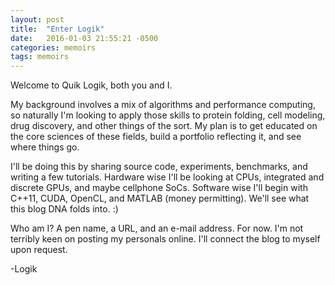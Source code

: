 ```yaml
---
layout: post
title:  "Enter Logik"
date:   2016-01-03 21:55:21 -0500
categories: memoirs
tags: memoirs
---
```


Welcome to Quik Logik, both you and I.

My background involves a mix of algorithms and performance computing, so naturally I'm looking to apply those skills to protein folding, cell modeling, drug discovery, and other things of the sort.  My plan is to get educated on the core sciences of these fields, build a portfolio reflecting it, and see where things go.

I'll be doing this by sharing source code, experiments, benchmarks, and writing a few tutorials.  Hardware wise I'll be looking at CPUs, integrated and discrete GPUs, and maybe cellphone SoCs. Software wise I'll begin with C++11, CUDA, OpenCL, and MATLAB (money permitting). We'll see what this blog DNA folds into. :)

Who am I? A pen name, a URL, and an e-mail address. For now. I'm not terribly keen on posting my personals online. I'll connect the blog to myself upon request.

-Logik
